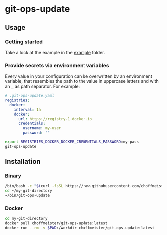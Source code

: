 # git-ops-update

## Usage

### Getting started

Take a lock at the example in the [example](example) folder.

### Provide secrets via environment variables

Every value in your configuration can be overwritten by an environment variable, that resembles the path to the value in uppercase letters and with an `_` as path separator. For example:

```yaml
# .git-ops-update.yaml
registries:
  docker:
    interval: 1h
    docker:
      url: https://registry-1.docker.io
      credentials:
        username: my-user
        password: ""
```

```bash
export REGISTRIES_DOCKER_DOCKER_CREDENTIALS_PASSWORD=my-pass
git-ops-update
```

## Installation

### Binary

```bash
/bin/bash -c "$(curl -fsSL https://raw.githubusercontent.com/choffmeister/git-ops-update/main/install.sh)"
cd ~/my-git-directory
~/bin/git-ops-update
```

### Docker

```bash
cd my-git-directory
docker pull choffmeister/git-ops-update:latest
docker run --rm -v $PWD:/workdir choffmeister/git-ops-update:latest
```

